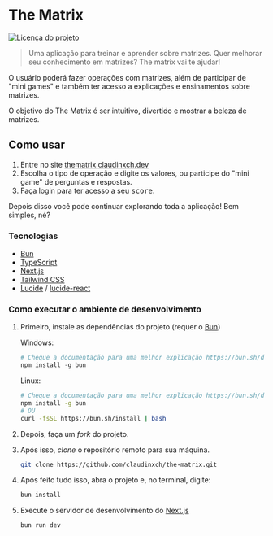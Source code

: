 # The Matrix

<!-- [![teste em themis.kauefraga.dev](https://img.shields.io/badge/teste_em-themis.kauefraga.dev-208bfe)](https://themis.kauefraga.dev) -->
[![Licença do projeto](https://img.shields.io/github/license/claudinxch/the-matrix)](https://github.com/kauefraga/themis/blob/main/LICENSE)
<!-- [![Último commit](https://img.shields.io/github/last-commit/claudinxch/the-matrix/main)](https://github.com/kauefraga/themis) -->

> Uma aplicação para treinar e aprender sobre matrizes. Quer melhorar seu conhecimento em matrizes? The matrix vai te ajudar!

<!-- <div align="center">

![Demonstração do uso do The Matrix]
(docs/demo-2.gif)

</div> -->

O usuário poderá fazer operações com matrizes, além de participar de "mini games" e também ter acesso a explicações e ensinamentos sobre matrizes.

O objetivo do The Matrix é ser intuitivo, divertido e mostrar a beleza de matrizes.

## Como usar

1. Entre no site [thematrix.claudinxch.dev](link)
2. Escolha o tipo de operação e digite os valores, ou participe do "mini game" de perguntas e respostas.
3. Faça login para ter acesso a seu <kbd>score</kbd>.

Depois disso você pode continuar explorando toda a aplicação! Bem simples, né?

### Tecnologias

- [Bun](https://bun.sh/)
- [TypeScript](https://www.typescriptlang.org/)
- [Next.js](https://nextjs.org/)
- [Tailwind CSS](https://tailwindcss.com/)
- [Lucide](https://lucide.dev/) / [lucide-react](https://lucide.dev/guide/packages/lucide-react)

### Como executar o ambiente de desenvolvimento

1. Primeiro, instale as dependências do projeto (requer o [Bun](https://bun.sh/docs/installation))

    Windows:

    ```powershell
    # Cheque a documentação para uma melhor explicação https://bun.sh/docs/installation
    npm install -g bun
    ```

    Linux:

    ```sh
    # Cheque a documentação para uma melhor explicação https://bun.sh/docs/installation
    npm install -g bun
    # OU
    curl -fsSL https://bun.sh/install | bash 
    ```

2. Depois, faça um *fork* do projeto.

3. Após isso, *clone* o repositório remoto para sua máquina.

    ```sh
    git clone https://github.com/claudinxch/the-matrix.git 
    ```

4. Após feito tudo isso, abra o projeto e, no terminal, digite:

    ```sh
    bun install 
    ```

5. Execute o servidor de desenvolvimento do [Next.js](https://nextjs.org/docs)

    ```sh
    bun run dev
    ```
